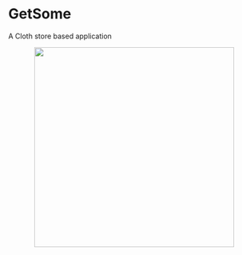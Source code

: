 # GetSome
A Cloth store based application
<div align="center">
    <img src="/screenshots/screen1.jpg" width="400px"</img> 
</div>

